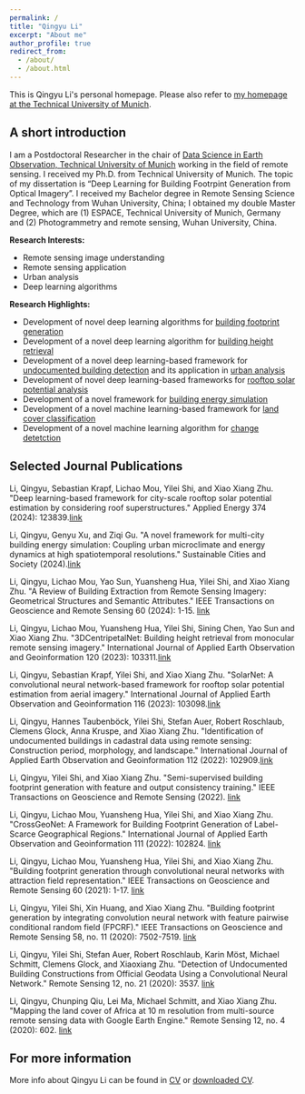 ```yaml
---
permalink: /
title: "Qingyu Li"
excerpt: "About me"
author_profile: true
redirect_from: 
  - /about/
  - /about.html
---
```


This is Qingyu Li's personal homepage. Please also refer to [my homepage at the Technical University of Munich](https://www.asg.ed.tum.de/sipeo/team/qingyu-li/). 

## A short introduction
I am a Postdoctoral Researcher in the chair of [Data Science in Earth Observation, Technical University of Munich](https://www.asg.ed.tum.de/sipeo/home/) working in the field of remote sensing. I received my Ph.D. from Technical University of Munich. The topic of my dissertation is “Deep Learning for Building Footrpint Generation from Optical Imagery”. I received my Bachelor degree in Remote Sensing Science and Technology from Wuhan University, China; I obtained my double Master Degree, which are (1) ESPACE, Technical University of Munich, Germany and (2) Photogrammetry and remote sensing, Wuhan University, China. 

<b>Research Interests:</b>
* Remote sensing image understanding
* Remote sensing application
* Urban analysis
* Deep learning algorithms


<b>Research Highlights:</b>
* Development of novel deep learning algorithms for [building footprint generation](https://ieeexplore.ieee.org/stamp/stamp.jsp?tp=&arnumber=9082125)
* Development of a novel deep learning algorithm for [building height retrieval](https://www.sciencedirect.com/science/article/pii/S1569843223001334)
* Development of a novel deep learning-based framework for [undocumented building detection](https://www.mdpi.com/2072-4292/12/21/3537) and  its application in [urban analysis](https://www.sciencedirect.com/science/article/pii/S156984322200111X)
* Development of novel deep learning-based frameworks for [rooftop solar potential analysis](https://www.sciencedirect.com/science/article/pii/S0306261924012224)
* Development of a novel framework for [building energy simulation](https://www.sciencedirect.com/science/article/abs/pii/S2210670724005432)
* Development of a novel machine learning-based framework for [land cover classification](https://www.mdpi.com/2072-4292/12/4/602)
* Development of a novel machine learning algorithm for [change detetction](https://www.ingentaconnect.com/contentone/asprs/pers/2017/00000083/00000002/art00013?crawler=true&mimetype=application/pdf)

## Selected Journal Publications
Li, Qingyu, Sebastian Krapf, Lichao Mou, Yilei Shi, and Xiao Xiang Zhu. "Deep learning-based framework for city-scale rooftop solar potential estimation by considering roof superstructures." Applied Energy 374 (2024): 123839.[link](https://www.sciencedirect.com/science/article/pii/S0306261924012224)

Li, Qingyu, Genyu Xu, and Ziqi Gu. "A novel framework for multi-city building energy simulation: Coupling urban microclimate and energy dynamics at high spatiotemporal resolutions." Sustainable Cities and Society (2024).[link](https://www.sciencedirect.com/science/article/abs/pii/S2210670724005432)

Li, Qingyu, Lichao Mou, Yao Sun, Yuansheng Hua, Yilei Shi, and Xiao Xiang Zhu. "A Review of Building Extraction from Remote Sensing Imagery: Geometrical Structures and Semantic Attributes." IEEE Transactions on Geoscience and Remote Sensing 60 (2024): 1-15. [link](https://ieeexplore.ieee.org/stamp/stamp.jsp?tp=&arnumber=10458126)

Li, Qingyu, Lichao Mou, Yuansheng Hua, Yilei Shi, Sining Chen, Yao Sun and Xiao Xiang Zhu. "3DCentripetalNet: Building height retrieval from monocular remote sensing imagery." International Journal of Applied Earth Observation and Geoinformation 120 (2023): 103311.[link](https://www.sciencedirect.com/science/article/pii/S1569843223001334)

Li, Qingyu, Sebastian Krapf, Yilei Shi, and Xiao Xiang Zhu. "SolarNet: A convolutional neural network-based framework for rooftop solar potential estimation from aerial imagery." International Journal of Applied Earth Observation and Geoinformation 116 (2023): 103098.[link](https://www.sciencedirect.com/science/article/pii/S1569843222002862)

Li, Qingyu, Hannes Taubenböck, Yilei Shi, Stefan Auer, Robert Roschlaub, Clemens Glock, Anna Kruspe, and Xiao Xiang Zhu. "Identification of undocumented buildings in cadastral data using remote sensing: Construction period, morphology, and landscape." International Journal of Applied Earth Observation and Geoinformation 112 (2022): 102909.[link](https://www.sciencedirect.com/science/article/pii/S156984322200111X)

Li, Qingyu, Yilei Shi, and Xiao Xiang Zhu. "Semi-supervised building footprint generation with feature and output consistency training." IEEE Transactions on Geoscience and Remote Sensing (2022). [link](https://ieeexplore.ieee.org/stamp/stamp.jsp?tp=&arnumber=9773314)

Li, Qingyu, Lichao Mou, Yuansheng Hua, Yilei Shi, and Xiao Xiang Zhu. "CrossGeoNet: A Framework for Building Footprint Generation of Label-Scarce Geographical Regions." International Journal of Applied Earth Observation and Geoinformation 111 (2022): 102824. [link](https://www.sciencedirect.com/science/article/pii/S1569843222000267)

Li, Qingyu, Lichao Mou, Yuansheng Hua, Yilei Shi, and Xiao Xiang Zhu. "Building footprint generation through convolutional neural networks with attraction field representation." IEEE Transactions on Geoscience and Remote Sensing 60 (2021): 1-17. [link](https://ieeexplore.ieee.org/stamp/stamp.jsp?tp=&arnumber=9538384)

Li, Qingyu, Yilei Shi, Xin Huang, and Xiao Xiang Zhu. "Building footprint generation by integrating convolution neural network with feature pairwise conditional random field (FPCRF)." IEEE Transactions on Geoscience and Remote Sensing 58, no. 11 (2020): 7502-7519. [link](https://ieeexplore.ieee.org/stamp/stamp.jsp?tp=&arnumber=9082125)

Li, Qingyu, Yilei Shi, Stefan Auer, Robert Roschlaub, Karin Möst, Michael Schmitt, Clemens Glock, and Xiaoxiang Zhu. "Detection of Undocumented Building Constructions from Official Geodata Using a Convolutional Neural Network." Remote Sensing 12, no. 21 (2020): 3537. [link](https://www.mdpi.com/2072-4292/12/21/3537)

Li, Qingyu, Chunping Qiu, Lei Ma, Michael Schmitt, and Xiao Xiang Zhu. "Mapping the land cover of Africa at 10 m resolution from multi-source remote sensing data with Google Earth Engine." Remote Sensing 12, no. 4 (2020): 602. [link](https://www.mdpi.com/2072-4292/12/4/602)

## For more information
More info about Qingyu Li can be found in [CV](https://lqycrystal.github.io/qingyuli.github.io/cv/) or [downloaded CV](https://github.com/lqycrystal/qingyuli.github.io/blob/main/files/qingyulicv.pdf).
